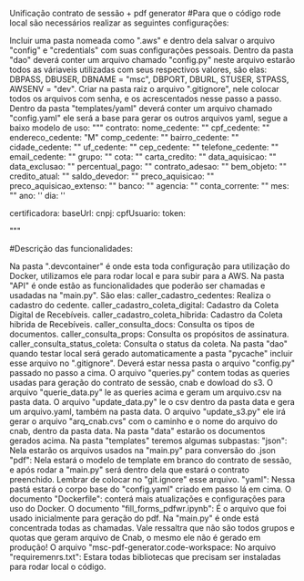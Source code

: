 Unificação contrato de sessão + pdf generator
#Para que o código rode local são necessários realizar as seguintes configurações:

Incluir uma pasta nomeada como ".aws" e dentro dela salvar o arquivo "config" e "credentials" com suas configurações pessoais.
Dentro da pasta "dao" deverá conter um arquivo chamado "config.py" neste arquivo estarão todos as váriaveis utilizadas com seus respectivos valores, são elas: DBPASS, DBUSER, DBNAME = "msc", DBPORT, DBURL, STUSER, STPASS, AWSENV = "dev".
Criar na pasta raiz o arquivo ".gitignore", nele colocar todos os arquivos com senha, e os acrescentados nesse passo a passo.
Dentro da pasta "templates/yaml" deverá conter um arquivo chamado "config.yaml" ele será a base para gerar os outros arquivos yaml, segue a baixo modelo de uso:
""" contrato: nome_cedente: "" cpf_cedente: "" endereco_cedente: "M" comp_cedente: "" bairro_cedente: "" cidade_cedente: "" uf_cedente: "" cep_cedente: "" telefone_cedente: "" email_cedente: "" grupo: "" cota: "" carta_credito: "" data_aquisicao: "" data_exclusao: "" percentual_pago: "" contrato_adesao: "" bem_objeto: "" credito_atual: "" saldo_devedor: "" preco_aquisicao: "" preco_aquisicao_extenso: "" banco: "" agencia: "" conta_corrente: "" mes: "" ano: '' dia: ''

certificadora: baseUrl: cnpj: cpfUsuario: token:

"""

#Descrição das funcionalidades:

Na pasta ".devcontainer" é onde esta toda configuração para utilização do Docker, utilizamos ele para rodar local e para subir para a AWS.
Na pasta "API" é onde estão as funcionalidades que poderão ser chamadas e usadadas na "main.py". São elas:
caller_cadastro_cedentes: Realiza o cadastro do cedente. caller_cadastro_coleta_digital: Cadastro da Coleta Digital de Recebíveis. caller_cadastro_coleta_hibrida: Cadastro da Coleta hibrida de Recebíveis. caller_consulta_docs: Consulta os tipos de documentos. caller_consulta_props: Consulta os propósitos de assinatura. caller_consulta_status_coleta: Consulta o status da coleta.
Na pasta "dao" quando testar local será gerado automaticamente a pasta "pycache" incluir esse arquivo no ".gitignore". Deverá estar nessa pasta o arquivo "config.py" passado no passo a cima. O arquivo "queries.py" contem todas as queries usadas para geração do contrato de sessão, cnab e dowload do s3. O arquivo "querie_data.py" le as queries acima e geram um arquivo.csv na pasta data. O arquivo "update_data.py" le o csv dentro da pasta data e gera um arquivo.yaml, também na pasta data. O arquivo "update_s3.py" ele irá gerar o arquivo "arq_cnab.cvs" com o caminho e o nome do arquivo do cnab, dentro da pasta data.
Na pasta "data" estarão os documentos gerados acima.
Na pasta "templates" teremos algumas subpastas: "json": Nela estarão os arquivos usados na "main.py" para conversão do .json "pdf": Nela estará o modelo de template em branco do contrato de sessão, e após rodar a "main.py" será dentro dela que estará o contrato preenchido. Lembrar de colocar no "git.ignore" esse arquivo. "yaml": Nessa pastá estará o corpo base do "config.yaml" criado em passo lá em cima.
O documento "Dockerfile": conterá mais atualizações e configurações para uso do Docker.
O documento "fill_forms_pdfwr.ipynb": É o arquivo que foi usado inicialmente para geração do pdf.
Na "main.py" é onde está concentrada todas as chamadas. Vale ressaltra que não são todos grupos e quotas que geram arquivo de Cnab, o mesmo ele não é gerado em produção!
O arquivo "msc-pdf-generator.code-workspace:
No arquivo "requiremenrs.txt": Estara todas bibliotecas que precisam ser instaladas para rodar local o código.
